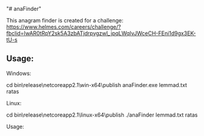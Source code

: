 "# anaFinder" 

This anagram finder is created for a challenge:
https://www.helmes.com/careers/challenge/?fbclid=IwAR0tRpY2sk5A3zbATjdrpvgzwI_jpqLWqIvJWceCH-FEni1d9gx3EK-tU-s

Usage:
------------------------------

Windows:

cd bin\release\netcoreapp2.1\win-x64\publish
anaFinder.exe lemmad.txt ratas

Linux:

cd bin\release\netcoreapp2.1\linux-x64\publish
./anaFinder lemmad.txt ratas

Usage:
